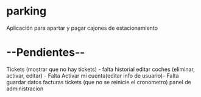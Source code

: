 # parking
Aplicación para apartar y pagar cajones de estacionamiento

# --Pendientes--



Tickets (mostrar que no hay tickets) - falta historial
editar coches (eliminar, activar, editar) - Falta Activar
mi cuenta(editar info de usuario)- Falta guardar datos
facturas
tickets (que no se reinicie el cronometro)
panel de administracion